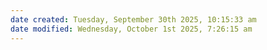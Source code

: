 ```yaml
---
date created: Tuesday, September 30th 2025, 10:15:33 am
date modified: Wednesday, October 1st 2025, 7:26:15 am
---
```

